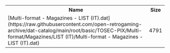 <table>
<tr><th>Name</th><th>Size</th></tr>
<tr><td>[Multi-format - Magazines - LIST (IT).dat](https://raw.githubusercontent.com/open-retrogaming-archive/dat-catalog/main/root/basic/TOSEC-PIX/Multi-format/Magazines/LIST (IT)/Multi-format - Magazines - LIST (IT).dat)</td><td>4791</td></tr>
</table>
